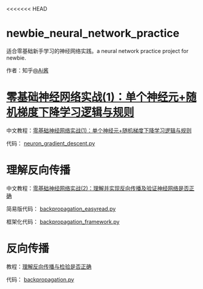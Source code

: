 <<<<<<< HEAD
# newbie_neural_network_practice
适合零基础新手学习的神经网络实践。a neural network practice project for newbie.

作者：知乎[@Ai酱](https://www.zhihu.com/people/yuanmuou/activities)

# [零基础神经网络实战(1)：单个神经元+随机梯度下降学习逻辑与规则](https://zhuanlan.zhihu.com/p/59678480)

中文教程：[零基础神经网络实战(1)：单个神经元+随机梯度下降学习逻辑与规则](https://zhuanlan.zhihu.com/p/59678480)

代码： [neuron_gradient_descent.py](neuron_gradient_descent.py) 

# 理解反向传播

中文教程：[零基础神经网络实战(2)：理解并实现反向传播及验证神经网络是否正确](https://zhuanlan.zhihu.com/p/60539567)

简易版代码： [backpropagation_easyread.py](backpropagation\backpropagation_easyread.py) 

框架化代码： [backpropagation_framework.py](backpropagation\backpropagation_framework.py) 

# 反向传播

教程：[理解反向传播与检验是否正确](https://zhuanlan.zhihu.com/p/60539567)

代码： [backpropagation.py](https://github.com/varyshare/newbie_neural_network_practice/blob/master/backpropagation.py)

